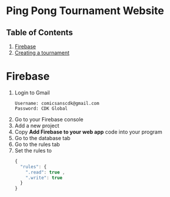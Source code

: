 # Ping Pong Tournament Website


## Table of Contents
1. [Firebase](#firebase)
2. [Creating a tournament](#)

# Firebase

1. Login to Gmail
    ```
    Username: comicsanscdk@gmail.com
	Password: CDK Global
    ```
2. Go to your Firebase console
3. Add a new project
4. Copy **Add Firebase to your web app** code into your program
5. Go to the database tab
6. Go to the rules tab
7. Set the rules to 
    ```javascript
    {
      "rules": {
        ".read": true ,
        ".write": true
      }
    }
    ```